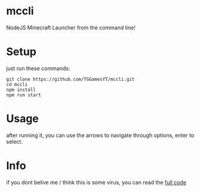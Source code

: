 # mccli
NodeJS Minecraft Launcher from the command line!

# Setup
just run these commands:

```
git clone https://github.com/TGGamesYT/mccli.git
cd mccli
npm install
npm run start
```
# Usage
after running it, you can use the arrows to navigate through options, enter to select.

# Info
if you dont belive me / think this is some virus, you can read the [full code](https://github.com/TGGamesYT/mccli/blob/main/main.js)
